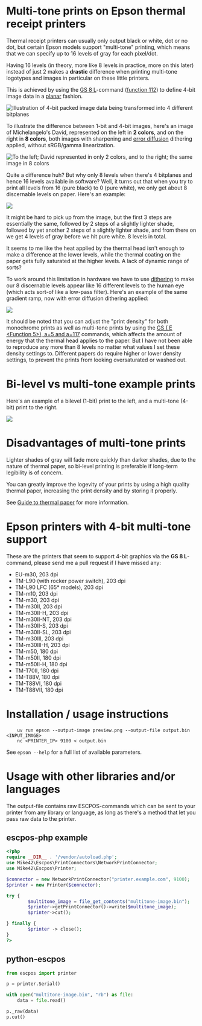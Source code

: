 # Multi-tone prints on Epson thermal receipt printers

Thermal receipt printers can usually only output black or white, dot or no dot, but certain Epson models support "multi-tone" printing, which means that we can specify up to 16 levels of gray for each pixel/dot.

Having 16 levels (in theory, more like 8 levels in practice, more on this later) instead of just 2 makes a **drastic** difference when printing multi-tone logotypes and images in particular on these little printers.

This is achieved by using the [GS 8 L](https://download4.epson.biz/sec_pubs/pos/reference_en/escpos/gs_lparen_cl.html)-command ([function 112](https://download4.epson.biz/sec_pubs/pos/reference_en/escpos/gs_lparen_cl_fn112.html)) to define 4-bit image data in a [planar](https://en.wikipedia.org/wiki/Planar_%28computer_graphics%29) fashion.

![Illustration of 4-bit packed image data being transformed into 4 different bitplanes](assets/packed-to-planar.svg)

To illustrate the difference between 1-bit and 4-bit images, here's an image of Michelangelo's David, represented on the left in **2 colors**, and on the right in **8 colors**, both images with sharpening and [error diffusion](https://en.wikipedia.org/wiki/Error_diffusion) dithering applied, without sRGB/gamma linearization.

![To the left; David represented in only 2 colors, and to the right; the same image in 8 colors](assets/david-1bit-vs-4bit.png)

Quite a difference huh? But why only 8 levels when there's 4 bitplanes and hence 16 levels available in software? Well, it turns out that when you try to print all levels from 16 (pure black) to 0 (pure white), we only get about 8 discernable levels on paper. Here's an example:

![](assets/16-levels-printed.jpg)

It might be hard to pick up from the image, but the first 3 steps are essentially the same, followed by 2 steps of a slightly lighter shade, followed by yet another 2 steps of a slightly lighter shade, and from there on we get 4 levels of gray before we hit pure white. 8 levels in total.

It seems to me like the heat applied by the thermal head isn't enough to make a difference at the lower levels, while the thermal coating on the paper gets fully saturated at the higher levels. A lack of dynamic range of sorts?

To work around this limitation in hardware we have to use [dithering](https://en.wikipedia.org/wiki/Dither#Applications) to make our 8 discernable levels appear like 16 different levels to the human eye (which acts sort-of like a low-pass filter). Here's an example of the same gradient ramp, now with error diffusion dithering applied:

![](assets/16-levels-printed-dithered.jpg)

It should be noted that you can adjust the "print density" for both monochrome prints as well as multi-tone prints by using the [GS ( E <Function 5>), a=5 and a=117](https://download4.epson.biz/sec_pubs/pos/reference_en/escpos/gs_lparen_ce_fn05.html) commands, which affects the amount of energy that the thermal head applies to the paper. But I have not been able to reproduce any more than 8 levels no matter what values I set these density settings to. Different papers do require higher or lower density settings, to prevent the prints from looking oversaturated or washed out.

# Bi-level vs multi-tone example prints

Here's an example of a bilevel (1-bit) print to the left, and a multi-tone (4-bit) print to the right.

![](assets/bilinear-vs-multitone-printed.png)

# Disadvantages of multi-tone prints

Lighter shades of gray will fade more quickly than darker shades, due to the nature of thermal paper, so bi-level printing is preferable if long-term legibility is of concern.

You can greatly improve the logevity of your prints by using a high quality thermal paper, increasing the print density and by storing it properly.

See [Guide to thermal paper](https://www.anixter.com/content/dam/Suppliers/Brother/White%20Papers/ThermalPaperWhitePaper%20(WP1).pdf) for more information.

# Epson printers with 4-bit multi-tone support

These are the printers that seem to support 4-bit graphics via the **GS 8 L**-command, please send me a pull request if I have missed any:

- EU-m30, 203 dpi
- TM-L90 (with rocker power switch), 203 dpi
- TM-L90 LFC (65* models), 203 dpi
- TM-m10, 203 dpi
- TM-m30, 203 dpi
- TM-m30II, 203 dpi
- TM-m30II-H, 203 dpi
- TM-m30II-NT, 203 dpi
- TM-m30II-S, 203 dpi
- TM-m30II-SL, 203 dpi
- TM-m30III, 203 dpi
- TM-m30III-H, 203 dpi
- TM-m50, 180 dpi
- TM-m50II, 180 dpi
- TM-m50II-H, 180 dpi
- TM-T70II, 180 dpi
- TM-T88V, 180 dpi
- TM-T88VI, 180 dpi
- TM-T88VII, 180 dpi


# Installation / usage instructions

```
    uv run epson --output-image preview.png --output-file output.bin <INPUT_IMAGE>
    nc <PRINTER_IP> 9100 < output.bin
```

See `epson --help` for a full list of available parameters.

# Usage with other libraries and/or languages

The output-file contains raw ESCPOS-commands which can be sent to your printer from any library or language, as long as there's a method that let you pass raw data to the printer.

## escpos-php example

```php
<?php
require __DIR__ . '/vendor/autoload.php';
use Mike42\Escpos\PrintConnectors\NetworkPrintConnector;
use Mike42\Escpos\Printer;

$connector = new NetworkPrintConnector("printer.example.com", 9100);
$printer = new Printer($connector);

try {
        $multitone_image = file_get_contents("multitone-image.bin");
        $printer->getPrintConnector()->write($multitone_image);
        $printer->cut();

} finally {
        $printer -> close();
}
?>
```


## python-escpos

```python
from escpos import printer

p = printer.Serial()

with open("multitone-image.bin", "rb") as file:
    data = file.read()

p._raw(data)
p.cut()
```
